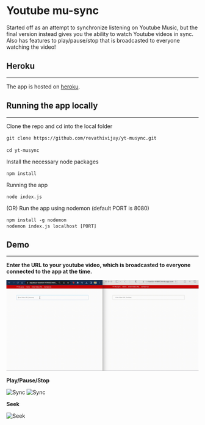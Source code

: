# Youtube mu-sync

Started off as an attempt to synchronize listening on Youtube Music, but the final version instead gives you the ability to watch Youtube videos in sync. Also has features to play/pause/stop that is broadcasted to everyone watching the video!

## Heroku

---

The app is hosted on [heroku](https://aqueous-bastion-61665.herokuapp.com/).

## Running the app locally

---

Clone the repo and cd into the local folder

```
git clone https://github.com/revathivijay/yt-musync.git

cd yt-musync
```

Install the necessary node packages

```
npm install
```

Running the app

```
node index.js
```

(OR) Run the app using nodemon (default PORT is 8080)

```
npm install -g nodemon
nodemon index.js localhost [PORT]
```

## Demo

---

**Enter the URL to your youtube video, which is broadcasted to everyone connected to the app at the time.**

![URL](images/url.gif)

**Play/Pause/Stop**

![Sync](images/demo1.gif) ![Sync](images/demo2.gif)

**Seek**

![Seek](images/seek.gif)
